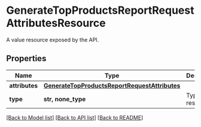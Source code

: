 # GenerateTopProductsReportRequestAttributesResource

A value resource exposed by the API.

## Properties
Name | Type | Description | Notes
------------ | ------------- | ------------- | -------------
**attributes** | [**GenerateTopProductsReportRequestAttributes**](GenerateTopProductsReportRequestAttributes.md) |  | [optional] 
**type** | **str, none_type** | Type of the resource. | [optional] 

[[Back to Model list]](../README.md#documentation-for-models) [[Back to API list]](../README.md#documentation-for-api-endpoints) [[Back to README]](../README.md)


